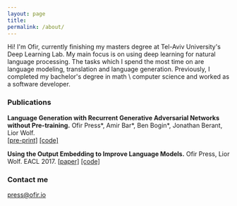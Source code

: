 ```yaml
---
layout: page
title: 
permalink: /about/
---
```


Hi! I'm Ofir, currently finishing my masters degree at Tel-Aviv University's Deep Learning Lab. My main focus is on using deep learning for natural language processing. The tasks which I spend the most time on are language modeling, translation and language generation. Previously, I completed my bachelor's degree in math \ computer science and worked as a software developer. 

### Publications

__Language Generation with Recurrent Generative Adversarial Networks without Pre-training.__
Ofir Press\*, Amir Bar\*, Ben Bogin\*, Jonathan Berant, Lior Wolf.  
[[pre-print]](https://arxiv.org/abs/1706.01399) [[code]](https://github.com/amirbar/rnn.wgan)

__Using the Output Embedding to Improve Language Models.__
Ofir Press, Lior Wolf.
EACL 2017. 
[[paper]](http://aclweb.org/anthology/E/E17/E17-2025.pdf) [[code]](https://github.com/ofirpress/UsingTheOutputEmbedding)

### Contact me

[press@ofir.io](mailto:press@ofir.io)
